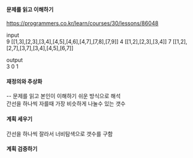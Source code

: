 #### 문제를 읽고 이해하기
https://programmers.co.kr/learn/courses/30/lessons/86048

input</br>
9	[[1,3],[2,3],[3,4],[4,5],[4,6],[4,7],[7,8],[7,9]]
4	[[1,2],[2,3],[3,4]]
7	[[1,2],[2,7],[3,7],[3,4],[4,5],[6,7]]

output</br>
3
0
1

 
#### 재정의와 추상화<br>
-- 문제를 읽고 본인이 이해하기 쉬운 방식으로 해석<br>
간선을 하나씩 자를때 가장 비슷하게 나눌수 있는 갯수

#### 계획 세우기<br>
간선을 하나씩 잘라서 너비탐색으로 갯수를 구함

#### 계획 검증하기
